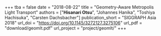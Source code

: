 +++
tba = false
date = "2018-08-22"
title = "Geometry-Aware Metropolis Light Transport"
authors = ["**Hisanari Otsu**", "Johannes Hanika",  "Toshiya Hachisuka", "Carsten Dachsbacher"]
publication_short = "SIGGRAPH Asia 2018"
url_doi = "https://doi.org/10.1145/3272127.3275106"
url_pdf = "download/geomlt.pdf"
url_project = "project/geomlt/"
+++
